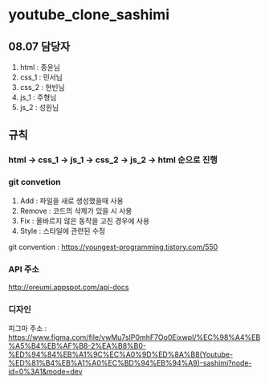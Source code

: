 # youtube_clone_sashimi

## 08.07 담당자
1. html : 종윤님
2. css_1 : 민서님
3. css_2 : 현빈님
4. js_1 : 주형님
5. js_2 : 성원님


## 규칙
### **html -> css_1 -> js_1 -> css_2 -> js_2 -> html** 순으로 진행
### git convetion
1. Add : 파일을 새로 생성했을때 사용
2. Remove : 코드의 삭제가 있을 시 사용
3. Fix : 올바르지 않은 동작을 고친 경우에 사용
4. Style : 스타일에 관련된 수정

git convention : https://youngest-programming.tistory.com/550
   
### API 주소
http://oreumi.appspot.com/api-docs
### 디자인
피그마 주소 : https://www.figma.com/file/vwMu7sIP0mhF7Oo0EixwpI/%EC%98%A4%EB%A5%B4%EB%AF%B8-2%EA%B8%B0-%ED%94%84%EB%A1%9C%EC%A0%9D%ED%8A%B8(Youtube-%ED%81%B4%EB%A1%A0%EC%BD%94%EB%94%A9)-sashimi?node-id=0%3A1&mode=dev